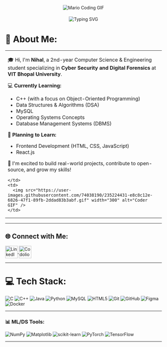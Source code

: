 <p align="center">
  <img src="https://cdn.artstation.com/p/assets/images/images/021/720/920/original/pixel-jeff-mario.gif?1572709433" alt="Mario Coding GIF" />
</p>

<div style="text-align: center; margin: 20px 0;">
  <img src="https://readme-typing-svg.herokuapp.com?font=Poppins&weight=500&size=25&pause=1000&width=435&lines=Hey+there+👋+I'm+Nihal!" alt="Typing SVG" style="display: inline-block;" />
</div>

# 💫 About Me:

<table>
  <tr>
    <td>

🎓 Hi, I'm **Nihal**, a 2nd-year Computer Science & Engineering student specializing in **Cyber Security and Digital Forensics** at **VIT Bhopal University**.

💻 **Currently Learning:**  
- C++ (with a focus on Object-Oriented Programming)  
- Data Structures & Algorithms (DSA)  
- MySQL  
- Operating Systems Concepts  
- Database Management Systems (DBMS)

🌱 **Planning to Learn:**  
- Frontend Development (HTML, CSS, JavaScript)  
- React.js  

🚀 I'm excited to build real-world projects, contribute to open-source, and grow my skills!

    </td>
    <td>
      <img src="https://user-images.githubusercontent.com/74038190/235224431-e8c8c12e-6826-47f1-89fb-2ddad83b3abf.gif" width="300" alt="Coder GIF" />
    </td>
  </tr>
</table>

---

## 🌐 Connect with Me:

<a href="https://linkedin.com/in/nihal-somarajupalli-19219728a/" target="_blank" rel="noopener noreferrer">
  <img src="https://user-images.githubusercontent.com/74038190/235294012-0a55e343-37ad-4b0f-924f-c8431d9d2483.gif" alt="LinkedIn" width="40" style="vertical-align: middle;">
</a>

<a href="https://codolio.com/profile/nihal_somarajupalli" target="_blank" rel="noopener noreferrer">
  <img src="https://codolio-pt.vercel.app/codolio_assets/gif-owl-transparent.GIF" alt="Codolio" width="40" style="vertical-align: middle;">
</a>

---

# 💻 Tech Stack:
![C](https://img.shields.io/badge/C-00599C?style=for-the-badge&logo=c&logoColor=white)
![C++](https://img.shields.io/badge/c++-%2300599C.svg?style=for-the-badge&logo=c%2B%2B&logoColor=white)
![Java](https://img.shields.io/badge/java-%23ED8B00.svg?style=for-the-badge&logo=openjdk&logoColor=white)
![Python](https://img.shields.io/badge/python-3670A0?style=for-the-badge&logo=python&logoColor=ffdd54)
![MySQL](https://img.shields.io/badge/mysql-4479A1.svg?style=for-the-badge&logo=mysql&logoColor=white)
![HTML5](https://img.shields.io/badge/html5-%23E34F26.svg?style=for-the-badge&logo=html5&logoColor=white)
![Git](https://img.shields.io/badge/git-%23F05033.svg?style=for-the-badge&logo=git&logoColor=white)
![GitHub](https://img.shields.io/badge/github-%23121011.svg?style=for-the-badge&logo=github&logoColor=white)
![Figma](https://img.shields.io/badge/figma-%23F24E1E.svg?style=for-the-badge&logo=figma&logoColor=white)
![Docker](https://img.shields.io/badge/docker-%230db7ed.svg?style=for-the-badge&logo=docker&logoColor=white)

---

### 📊 ML/DS Tools:
![NumPy](https://img.shields.io/badge/numpy-%23013243.svg?style=for-the-badge&logo=numpy&logoColor=white)
![Matplotlib](https://img.shields.io/badge/Matplotlib-%23ffffff.svg?style=for-the-badge&logo=Matplotlib&logoColor=black)
![scikit-learn](https://img.shields.io/badge/scikit--learn-%23F7931E.svg?style=for-the-badge&logo=scikit-learn&logoColor=white)
![PyTorch](https://img.shields.io/badge/PyTorch-%23EE4C2C.svg?style=for-the-badge&logo=PyTorch&logoColor=white)
![TensorFlow](https://img.shields.io/badge/TensorFlow-%23FF6F00.svg?style=for-the-badge&logo=TensorFlow&logoColor=white)

---

<!-- Proudly created with GPRM ( https://gprm.itsvg.in ) -->
